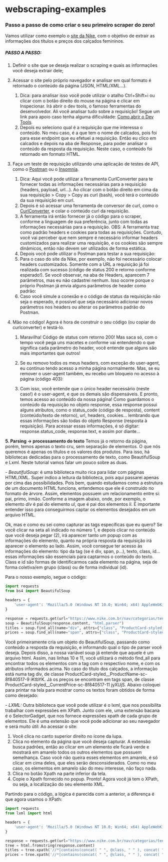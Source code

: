# webscraping-examples
### Passo a passo de como criar o seu primeiro scraper do zero!
Vamos utilizar como exemplo o [site da Nike](https://www.nike.com.br/nav/categorias/tenis/genero/feminino/tipodeproduto/calcados), com o objetivo de extrair as informações dos títulos e preços dos calçados femininos.

##### PASSO A PASSO:
1. Definir o site que se deseja realizar o scraping e quais as informações você deseja extrair dele;
2. Acessar o site pelo próprio navegador e analisar em qual formato é retornado o conteúdo da página (JSON, HTML/XML…).
	1. Dica: para analisar isso você pode utilizar o atalho Ctrl+Shift+i ou clicar com o botão direito do mouse na página e clicar em Inspecionar. Irá abrir o dev tools, o famoso ferramentas do desenvolvedor. Ali você analisar tudo sobre a requisição! Segue um link para apoio caso tenha alguma dificuldade: [Como abrir o Dev Tools](https://support.google.com/adsense/answer/10858959?hl=pt-BR#:~:text=Para%20abrir%20o%20DevTools%2C%20clique,%2C%20Linux%2C%20Chrome%20OS).
	2. Depois eu seleciono qual é a requisição que me interessa o conteúdo. No meu caso, é a que tem o nome de calcados, pois foi para esse endpoint que eu efetuei a requisição. Então eu clico em calcados e depois na aba de Response, para poder analisar o conteúdo da resposta da requisição. Neste caso, o conteúdo foi retornado em formato HTML.

3. Faça um teste de requisição utilizando uma aplicação de testes de API, como o [Postman](https://www.postman.com/) ou o [Insomnia](https://insomnia.rest/).
	1. Dica: Aqui você pode utilizar a ferramenta CurlConverter para te fornecer todas as informações necessárias para a requisição (headers, payload, url…). Ao clicar com o botão direito em cima da sua requisição > Copy > Copy as curl (bash), você terá o conteúdo da sua requisição em curl.
	2. Depois é só acessar uma ferramenta de conversor de curl, como o [CurlConverter](https://curlconverter.com/), e colar o conteúdo curl da requisição.
	3. A ferramenta irá então fornecer já o código para o scraper, conforme a linguagem de sua preferência, junto com todas as informações necessárias para a requisição. OBS: A ferramenta traz como padrão headers e cookies para todas as requisições. Contudo, você vai perceber que nem sempre é necessário informar headers customizados para realizar uma requisição, e os cookies são sempre dinâmicos, então não devem ser utilizados de forma estática.
	4. Depois você pode utilizar o Postman para testar a sua requisição:
	5. Para o caso do site da Nike, por exemplo, não foi necessário colocar headers customizados. Somente com a URL a requisição já foi realizada com sucesso (código de status 200 e retorno conforme esperado!). Se você observar, na aba de Headers, aparecem 7 parâmetros, mas eu não cadastrei nenhum. Isso ocorre porque o próprio Postman já envia alguns parâmetros de header como padrão:
	6. Caso você simule a conexão e o código de status da requisição não seja o esperado, é possível que seja necessário adicionar novos parâmetros nos headers ou alterar os parâmetros padrão do Postman.

4. Mão no código! Agora é hora de construir o seu código (ou copiar do curlconverter) e testá-lo.

	1. Maravilha! Código de status com retorno 200! Mas saca só, com o tempo você pega uns macetes e conforme vai entendendo o que significa cada parâmetro do header, você entende que alguns são mais importantes que outros!

	2. Se eu removo todos os meus headers, com exceção do user-agent, eu continuo tendo acesso a minha página normalmente. Mas, se eu remover o user-agent também, eu recebo um bloqueio no acesso à página (código 403):

	3. Com isso, você entende que o único header necessário (neste caso!) é o user-agent, e que os demais são dispensáveis. E pronto, temos acesso ao conteúdo da nossa página! Como guardamos o conteúdo da requisição no objeto response, essa response possui alguns atributos, como o status_code (código de resposta), content (conteúdo/texto de retorno), url, headers, cookies… lembrando que essas informações são todas do objeto Response (resposta à requisição). Para acessar essas informações, é só digitar: response.status_code, response.text, e assim por diante…

**5. Parsing -> processamento do texto**
Temos já o retorno da página, porém, temos apenas o texto cru, sem separação de elementos. O que nós queremos é apenas os títulos e os valores dos produtos. Para isso, há bibliotecas dedicadas para o processamento de texto, como BeautifulSoup e Lxml. Neste tutorial vamos falar um pouco sobre as duas.

*- BeautifulSoup:* é uma biblioteca muito rica para lidar com páginas HTML/XML. Super indico a leitura da biblioteca, pois aqui passarei apenas por cima das possibilidades. Pois bem, quando estudamos como a estrutura de um documento HTML funciona, entendemos que ele é construído no formato de árvore. Assim, elementos possuem um relacionamento entre si: pai, primo, irmão. Conforme a imagem abaixo, onde, por exemplo, o elemento *div* é pai do elemento *ul*, que é pai dos elementos *li*. É importante entender isso para conseguirmos captar os elementos desejados em um arquivo HTML.

Ok, mas e como eu sei como capturar as tags específicas que eu quero? Se você clicar na seta ali indicado no número 1, e depois clicar no conteúdo que você deseja pegar (2), irá aparecer tanto um popup com as informações do elemento, quanto na própria resposta da requisição irá aparecer o elemento ao lado. Assim, você consegue ter acesso às informações do elemento: tipo da tag (se é div, span, p…), texto, class, id… essas informações são essenciais para captarmos o conteúdo do texto. Class e id são formas de identificarmos cada elemento na página, seja de forma coletiva/em grupo (class) ou de forma individual (id). 

Para o nosso exemplo, segue o código:
```python
import requests
from bs4 import BeautifulSoup

headers = {
    'user-agent': 'Mozilla/5.0 (Windows NT 10.0; Win64; x64) AppleWebKit/537.36 (KHTML, like Gecko) Chrome/123.0.0.0 Safari/537.36',
}

response = requests.get(url="https://www.nike.com.br/nav/categorias/tenis/genero/feminino/tipodeproduto/calcados", headers=headers)
soup = BeautifulSoup(response.content, "html.parser")
titles = soup.find_all(name="div", attrs={"class", "ProductCard-styled__ProductName-sc-8f840517-9 iKtbYK"})
prices = soup.find_all(name="span", attrs={"class", "ProductCard-styled__CurrentPrice-sc-8f840517-11 jyXUjS"})
```
Você primeiramente cria um objeto do BeautifulSoup, passando como conteúdo a resposta da requisição, e informando qual o tipo de parser você deseja. Depois disso, a nossa variável soup já entende que aquele é um arquivo html. Assim, nas linhas 10 e 11, você utilizará o método find_all para encontrar todos os elementos com a tag com o respectivo nome, e com os atributos informados acima. No caso do título dos calçados, a informação está numa tag div, de classe ProductCard-styled__ProductName-sc-8f840517-9 iKtbYK. Já os preços se encontram em tags span, de classe ProductCard-styled__CurrentPrice-sc-8f840517-11 jyXUjS. Abaixo coloquei para printar na tela para mostrar como os textos foram obtidos de forma como desejado:


*- LXML:* Outra biblioteca que você pode utilizar é o lxml, que nos possibilita trabalhar com expressões em XPath. Junto com ele, uma extensão bacana é o SelectorGadget, que nos fornece expressões xpath de cada grupo de elementos. Ele é uma extensão que você pode adicionar ao seu navegador e será muito útil:
Ao acessar o site:
1. Você clica no canto superior direito no ícone da lupa.
2. Clica no elemento da página que você deseja capturar. A extensão busca padrões, então ao clicar em um elemento ele ficará verde e mostrará em amarelo todos os outros elementos que possuem semelhança. Caso você não queira esses elementos em amarelo, é só clicar em cima deles, que eles serão desconsiderados. Como no meu caso, os elementos em amarelo são do meu interesse, não faço nada.
3. Clica no botão Xpath na parte inferior da tela.
4. Copie o Xpath fornecido no popup. Pronto! Agora você já tem o XPath, ou seja, a localização do seu elemento XML.

Partindo para o código, a lógica é parecida com a anterior, a diferença é que agora usamos o XPath:
```python
import requests
from lxml import html

headers = {
    'user-agent': 'Mozilla/5.0 (Windows NT 10.0; Win64; x64) AppleWebKit/537.36 (KHTML, like Gecko) Chrome/123.0.0.0 Safari/537.36',
}

response = requests.get(url="https://www.nike.com.br/nav/categorias/tenis/genero/feminino/tipodeproduto/calcados", headers=headers)
tree = html.fromstring(response.content)
titles = tree.xpath('//*[contains(concat( " ", @class, " " ), concat( " ", "iKtbYK", " " ))]')
prices = tree.xpath('//*[contains(concat( " ", @class, " " ), concat( " ", "jyXUjS", " " ))]')
```
